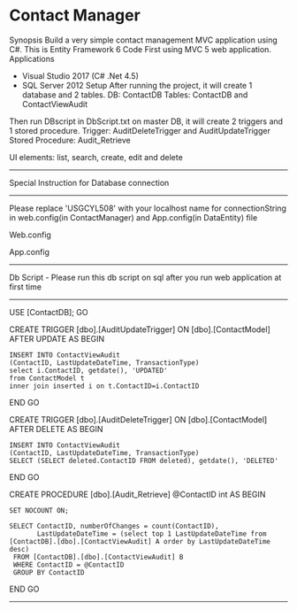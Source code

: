 # Contact Manager

Synopsis
Build a very simple contact management MVC application using C#.
This is Entity Framework 6 Code First using MVC 5 web application.
Applications
-	Visual Studio 2017 (C# .Net 4.5)
-	SQL Server 2012
Setup
After running the project, it will create 1 database and 2 tables.
DB: ContactDB
Tables: ContactDB and ContactViewAudit
 
Then run DBscript in DbScript.txt  on master DB, it will create 2 triggers and 1 stored procedure.
Trigger:  AuditDeleteTrigger and AuditUpdateTrigger
Stored Procedure: Audit_Retrieve 
 
UI elements: list, search, create, edit and delete
*******************************************
Special Instruction for Database connection
*******************************************
Please replace 'USGCYL508' with your localhost name for connectionString in web.config(in ContactManager) and App.config(in DataEntity) file

Web.config
  <connectionStrings>
    <add name="ContactContext" connectionString="Data Source=(yourlocalhost);Initial Catalog=ContactDB;Integrated Security=SSPI;" providerName="System.Data.SqlClient" />
    <add name="ContactDBEntities" connectionString="metadata=res://*/DataModel.csdl|res://*/DataModel.ssdl|res://*/DataModel.msl;provider=System.Data.SqlClient;provider connection string=&quot;data source=(yourlocalhost);initial catalog=ContactDB;integrated security=True;multipleactiveresultsets=True;application name=EntityFramework&quot;" providerName="System.Data.EntityClient" />
  </connectionStrings>
  
App.config
<connectionStrings>
  <add name="ContactDBEntities" connectionString="metadata=res://*/DataModel.csdl|res://*/DataModel.ssdl|res://*/DataModel.msl;provider=System.Data.SqlClient;provider connection string=&quot;data source=(yourlocalhost);initial catalog=ContactDB;integrated security=True;multipleactiveresultsets=True;application name=EntityFramework&quot;" providerName="System.Data.EntityClient" /></connectionStrings>
  
*****************************************************************************************
Db Script - Please run this db script on sql after you run web application at first time 
*****************************************************************************************
USE [ContactDB]; 
GO


CREATE TRIGGER [dbo].[AuditUpdateTrigger] 
   ON  [dbo].[ContactModel] 
   AFTER UPDATE
AS 
BEGIN
	
	INSERT INTO ContactViewAudit
	(ContactID, LastUpdateDateTime, TransactionType)
	select i.ContactID, getdate(), 'UPDATED'
	from ContactModel t
	inner join inserted i on t.ContactID=i.ContactID

END
GO


CREATE TRIGGER [dbo].[AuditDeleteTrigger] 
   ON  [dbo].[ContactModel] 
   AFTER DELETE
AS 
BEGIN
	
	INSERT INTO ContactViewAudit
	(ContactID, LastUpdateDateTime, TransactionType)
	SELECT (SELECT deleted.ContactID FROM deleted), getdate(), 'DELETED'

END
GO


CREATE PROCEDURE [dbo].[Audit_Retrieve] 
@ContactID	int	
AS
BEGIN
	
    SET NOCOUNT ON;

    SELECT ContactID, numberOfChanges = count(ContactID),
           LastUpdateDateTime = (select top 1 LastUpdateDateTime from [ContactDB].[dbo].[ContactViewAudit] A order by LastUpdateDateTime desc) 
     FROM [ContactDB].[dbo].[ContactViewAudit] B
     WHERE ContactID = @ContactID
     GROUP BY ContactID
END
GO
**********************************************************************************************

